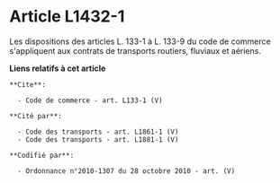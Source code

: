 # Article L1432-1

Les dispositions des articles L. 133-1 à L. 133-9 du code de commerce s'appliquent aux contrats de transports routiers,
fluviaux et aériens.

**Liens relatifs à cet article**

	**Cite**:

	  - Code de commerce - art. L133-1 (V)

	**Cité par**:

	  - Code des transports - art. L1861-1 (V)
	  - Code des transports - art. L1881-1 (V)

	**Codifié par**:

	  - Ordonnance n°2010-1307 du 28 octobre 2010 - art. (V)
